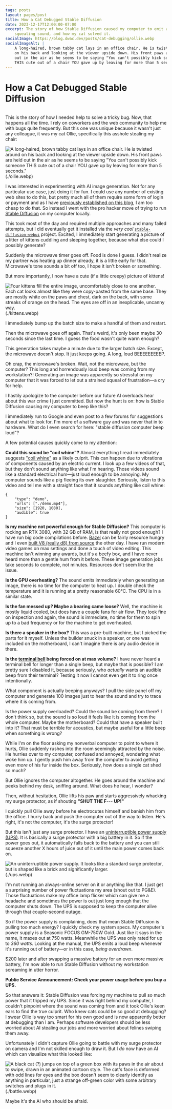 ```yaml
---
tags: posts
layout: pages/post
title: How a Cat Debugged Stable Diffusion
date: 2023-12-17T12:00:00-07:00
excerpt: The story of how Stable Diffusion caused my computer to emit an awful
    squealing sound, and how my cat solved it.
socialImage: https://blog.dwac.dev/posts/cat-debugging/ollie.webp
socialImageAlt: |
    A long-haired, brown tabby cat lays in an office chair. He is twisted around
    on his back and looking at the viewer upside down. His front paws are held
    out in the air as he seems to be saying "You can't possibly kick someone
    THIS cute out of a chair YOU gave up by leaving for more than 5 seconds."
---
```


# How a Cat Debugged Stable Diffusion

```timestamp
```

This is the story of how I needed help to solve a tricky bug. Now, that happens
all the time. I rely on coworkers and the web community to help me with bugs
quite frequently. But this one was unique because it wasn't just any colleague,
it was my cat Ollie, specifically this asshole stealing my chair:

![A long-haired, brown tabby cat lays in an office chair. He is twisted around
on his back and looking at the viewer upside down. His front paws are held out
in the air as he seems to be saying "You can't possibly kick someone THIS cute
out of a chair YOU gave up by leaving for more than 5 seconds."
](./ollie.avif)(./ollie.webp)

I was interested in experimenting with AI image generation. Not for any
particular use case, just doing it for fun. I could use any number of existing
web sites to do this, but pretty much all of them require some form of login or
payment and as I have
[previously established on this blog](/posts/html-fragments-routing/#service-worker-server),
I am too cheap to do that. So instead I went with the pro hacker move of trying
to run [Stable Diffusion](https://github.com/Stability-AI/stablediffusion/) on
my computer locally.

This took most of the day and required multiple approaches and many failed
attempts, but I did eventually get it installed via the _very cool_
[<code>stable-diffusion-webui</code>](https://github.com/AUTOMATIC1111/stable-diffusion-webui/) project. Excited, I immediately start generating a picture of a litter of
kittens cuddling and sleeping together, because what else could I possibly
generate?

Suddenly the microwave timer goes off. Food is done I guess. I didn't realize my
partner was heating up dinner already, it is a little early for that.
Microwave's tone sounds a bit off too, I hope it isn't broken or something.

But more importantly, I now have a cute (if a little creepy) picture of kittens!

![Four kittens fill the entire image, uncomfortably close to one another. Each
cat looks almost like they were copy-pasted from the same base. They are mostly
white on the paws and chest, dark on the back, with some streaks of orange on
the head. The eyes are off in an inexplicable, uncanny way.
](./kittens.avif)(./kittens.webp)

I immediately bump up the batch size to make a handful of them and restart.

Then the microwave goes off again. That's weird, it's only been maybe 30
seconds since the last time. I guess the food wasn't quite warm enough?

This generation takes maybe a minute due to the larger batch size. Except, the
microwave doesn't stop. It just keeps going. A long, loud BEEEEEEEEEP.

Oh crap, the microwave's broken. Wait, not the microwave, but the computer? This
long and horrendously loud beep was coming from my workstation?! Generating an
image was apparently so stressful on my computer that it was forced to let out a
strained squeal of frustration—a cry for help.

I hastily apologize to the computer before our future AI overloads hear about
this war crime I just committed. But now the hunt is on: how is Stable Diffusion
causing my computer to beep like this?

I immediately run to Google and even post to a few forums for suggestions about
what to look for. I'm more of a software guy and was never that in to hardware.
What do I even search for here: "stable diffusion computer beep loud"?

A few potential causes quickly come to my attention:

**Could this sound be "coil whine"?** Almost everything I read immediately
suggests
["coil whine"](https://en.wikipedia.org/wiki/Electromagnetically_induced_acoustic_noise)
as a likely culprit. This can happen due to vibrations of components caused by
an electric current. I look up a few videos of that, but they don't sound
anything like what I'm hearing. Those videos sound like a standard electrical
hum—just loud enough to be annoying. My computer sounds like a pig fleeing its
own slaughter. Seriously, listen to this video and tell me with a straight face
that it sounds anything like coil whine:

```video
{
    "type": "demo",
    "urls": ["./demo.mp4"],
    "size": [1920, 1080],
    "audible": true
}
```

**Is my machine not powerful enough for Stable Diffusion?** This computer is
rocking an RTX 3080, with 32 GB of RAM, is that really not good enough? I have
run big code compilations before. [Bazel](https://bazel.build/) can be fairly
resource hungry and I even
[built V8 (really d8) from source](https://techhub.social/@develwithoutacause/111513699508070036)
the other day. I have run modern video games on max settings and done a touch of
video editing. This machine isn't winning any awards, but it's a beefy box, and
I have never heard more than a gentle hum from it before. These image generation
jobs take seconds to complete, not minutes. Resources don't seem like the issue.

**Is the GPU overheating?** The sound emits immediately when generating an
image, there is no time for the computer to heat up. I double check the
temperature and it is running at a pretty reasonable 60°C. The CPU is in a
similar state.

**Is the fan messed up? Maybe a bearing came loose?** Well, the machine is
mostly liquid cooled, but does have a couple fans for air flow. They look fine
on inspection and again, the sound is immediate, no time for them to spin up to
a bad frequency or for the machine to get overheated.

**Is there a speaker in the box?** This was a pre-built machine, but I picked
the parts for it myself. Unless the builder snuck in a speaker, or one was
included on the motherboard, I can't imagine there is any audio device in there.

**Is the [terminal bell](https://en.wikipedia.org/wiki/Bell_character) being forced on at max volume?**
I have never heard a terminal bell for longer than a single beep, but maybe that
is possible? I am pretty sure I disabled it, because seriously, who _actually_
wants an audible beep from their terminal? Testing it now I cannot even get it
to ring once intentionally.

What component is actually beeping anyways? I pull the side panel off my
computer and generate 100 images just to hear the sound and try to trace where
it is coming from.

Is the power supply overloaded? Could the sound be coming from there? I don't
think so, but the sound is so loud it feels like it is coming from the whole
computer. Maybe the motherboard? Could that have a speaker built into it? That
must be terrible for acoustics, but maybe useful for a little beep when
something is wrong?

While I'm on the floor asking my nonverbal computer to point to where it hurts,
Ollie suddenly rushes into the room seemingly attracted by the noise. He hurries
over to my computer, confused and annoyed, wondering what woke him up. I gently
push him away from the computer to avoid getting even _more_ of his fur inside
the box. Seriously, how does a single cat shed so much?

But Ollie ignores the computer altogether. He goes around the machine and peeks
behind my desk, sniffing around. What does he hear, I wonder?

Then, without hesitation, Ollie lifts his paw and starts aggressively whacking
my surge protector, as if shouting **"SHUT THE F--- UP!"**

I quickly pull Ollie away before he electrocutes himself and banish him from the
office. I hurry back and push the computer out of the way to listen. He's right,
it's not the computer, it's the surge protector!

But this isn't just any surge protector. I have an
[uninterruptible power supply (UPS)](https://en.wikipedia.org/wiki/Uninterruptible_power_supply).
It is basically a surge protector with a big battery in it. So if the power goes
out, it automatically falls back to the battery and you can still squeeze
another X hours of juice out of it until the main power comes back on.

![An uninterruptible power supply. It looks like a standard surge protector, but
is shaped like a brick and significantly larger.](./ups.avif)(./ups.webp)

I'm not running an always-online server on it or anything like that. I just get
a surprising number of power fluctuations my area (shout out to PG&E). Those
fluctuations make my office lamp flicker which can give me a headache and
sometimes the power is out just long enough that the computer shuts down. The
UPS is supposed to keep the computer alive through that couple-second outage.

So if the power supply is complaining, does that mean Stable Diffusion is
pulling too much energy? I quickly check my system specs. My computer's power
supply is a Seasonic FOCUS GM-750W Gold. Just like it says in the name, it maxes
out at 750 watts. Meanwhile the UPS was only rated for up to _360 watts_.
Looking at the manual, the UPS emits a loud beep whenever it's running out of
battery—or in this case, _being overdrawn_.

$200 later and after swapping a massive battery for an even more massive
battery, I'm now able to run Stable Diffusion without my workstation screaming
in utter horror.

**Public Service Announcement: Check your power usage before you buy a UPS.**

So that answers it: Stable Diffusion was forcing my machine to pull so much
power that it tripped my UPS. Since it was right behind my computer, I couldn't
pinpoint where the sound was coming from and it took Ollie's keen ears to find
the true culprit. Who knew cats could be so good at debugging? I swear Ollie is
way too smart for his own good and is now apparently better at debugging than I
am. Perhaps software developers should be less worried about AI stealing our
jobs and more worried about felines swiping them away.

Unfortunately I didn't capture Ollie going to battle with my surge protector on
camera and I'm not skilled enough to draw it. But I _do_ now have an AI which
can visualize what this looked like:

![A black cat (?) jumps on top of a green box with its paws in the air about to
swipe, drawn in an animated cartoon style. The cat's face is deformed with odd
lines for eyes and the box doesn't seem to clearly identify as anything in
particular, just a strange off-green color with some arbitrary switches and
plugs in it.](./battle.avif)(./battle.webp)

Maybe it's the AI who should be afraid.
